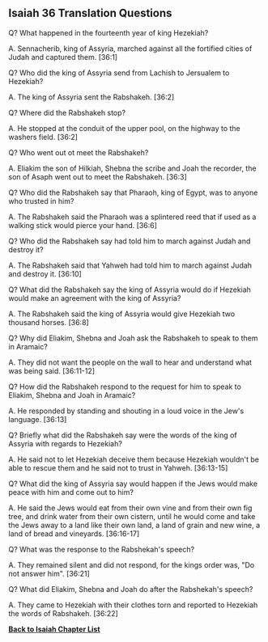 ## Isaiah 36 Translation Questions ##

Q? What happened in the fourteenth year of king Hezekiah?

A. Sennacherib, king of Assyria, marched against all the fortified cities of Judah and captured them. [36:1]

Q? Who did the king of Assyria send from Lachish to Jersualem to Hezekiah?

A. The king of Assyria sent the Rabshakeh. [36:2]

Q? Where did the Rabshakeh stop?

A. He stopped at the conduit of the upper pool, on the highway to the washers field. [36:2]

Q? Who went out ot meet the Rabshakeh?

A. Eliakim the son of Hilkiah, Shebna the scribe and Joah the recorder, the son of Asaph went out to meet the Rabshakeh. [36:3]

Q? Who did the Rabshakeh say that Pharaoh, king of Egypt, was to anyone who trusted in him? 

A. The Rabshakeh said the Pharaoh was a splintered reed that if used as a walking stick would pierce your hand. [36:6]

Q? Who did the Rabshakeh say had told him to march against Judah and destroy it?

A. The Rabshakeh said that Yahweh had told him to march against Judah and destroy it. [36:10]

Q? What did the Rabshakeh say the king of Assyria would do if Hezekiah would make an agreement with the king of Assyria?

A. The Rabshakeh said the king of Assyria would give Hezekiah two thousand horses. [36:8]

Q? Why did Eliakim, Shebna and Joah ask the Rabshakeh to speak to them in Aramaic?

A. They did not want the people on the wall to hear and understand what was being said. [36:11-12]

Q? How did the Rabshakeh respond to the request for him to speak to Eliakim, Shebna and Joah in Aramaic?

A. He responded by standing and shouting in a loud voice in the Jew's language. [36:13]

Q? Briefly what did the Rabshakeh say were the words of the king of Assyria with regards to Hezekiah?

A. He said not to let Hezekiah deceive them because Hezekiah wouldn't be able to rescue them and he said not to trust in Yahweh. [36:13-15]

Q? What did the king of Assyria say would happen if the Jews would make peace with him and come out to him?

A. He said the Jews would eat from their own vine and from their own fig tree, and drink water from their own cistern, until he would come and take the Jews away to a land like their own land, a land of grain and new wine, a land of bread and vineyards. [36:16-17]

Q? What was the response to the Rabshekah's speech?

A. They remained silent and did not respond, for the kings order was, "Do not answer him". [36:21]

Q? What did Eliakim, Shebna and Joah do after the Rabshekah's speech?

A. They came to Hezekiah with their clothes torn and reported to Hezekiah the words of Rabshakeh. [36:22]

__[Back to Isaiah Chapter List](./)__

